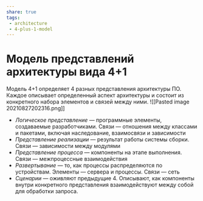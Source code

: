 ```yaml
---
share: true
tags: 
 - architecture
 - 4-plus-1-model
---
```

# Модель представлений архитектуры вида 4+1
Модель 4+1 определяет 4 разных представления архитектуры ПО. Каждое описывает определенный аспект архитектуры и состоит из конкретного набора элементов и связей между ними.
![[Pasted image 20210827202316.png]]
+ *Логическое представление* — программные элементы, создаваемые разработчиками. Связи — отношения между классами и пакетами, включая наследование, взаимосвязи и зависимости
+ *Представление реализации* — результат работы системы сборки. Связи — зависимости между модулями
+ *Представление процесса* — компоненты на этапе выполнения. Связи — межпроцессные взаимодействия
+ *Развертывание* — то, как процессы распределяются по устройствам. Элементы — сервера и процессы. Связи — сеть
+ *Сценарии* — оживляют предыдущие 4. Описывают, как компоненты внутри конкретного представления взаимодействуют между собой для обработки запроса.

